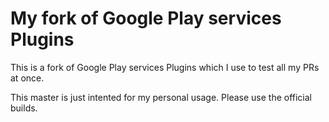 # My fork of Google Play services Plugins

This is a fork of Google Play services Plugins which I use to test all my PRs at once.

This master is just intented for my personal usage. Please use the official builds.

